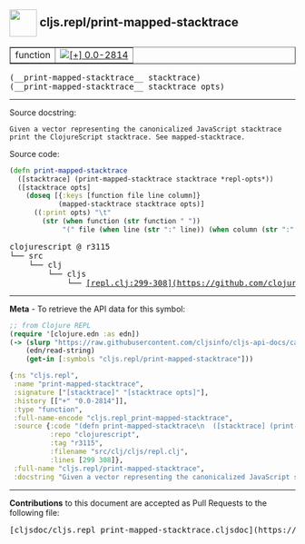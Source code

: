 ## <img width="48px" valign="middle" src="http://i.imgur.com/Hi20huC.png"> cljs.repl/print-mapped-stacktrace

 <table border="1">
<tr>

<td>function</td>
<td><a href="https://github.com/cljsinfo/cljs-api-docs/tree/0.0-2814"><img valign="middle" alt="[+] 0.0-2814" src="https://img.shields.io/badge/+-0.0--2814-lightgrey.svg"></a> </td>
</tr>
</table>

 <samp>
(__print-mapped-stacktrace__ stacktrace)<br>
</samp>
 <samp>
(__print-mapped-stacktrace__ stacktrace opts)<br>
</samp>

---




Source docstring:

```
Given a vector representing the canonicalized JavaScript stacktrace
print the ClojureScript stacktrace. See mapped-stacktrace.
```

Source code:

```clj
(defn print-mapped-stacktrace
  ([stacktrace] (print-mapped-stacktrace stacktrace *repl-opts*))
  ([stacktrace opts]
    (doseq [{:keys [function file line column]}
            (mapped-stacktrace stacktrace opts)]
      ((:print opts) "\t"
        (str (when function (str function " "))
             "(" file (when line (str ":" line)) (when column (str ":" column)) ")")))))
```

 <pre>
clojurescript @ r3115
└── src
    └── clj
        └── cljs
            └── <ins>[repl.clj:299-308](https://github.com/clojure/clojurescript/blob/r3115/src/clj/cljs/repl.clj#L299-L308)</ins>
</pre>


---

__Meta__ - To retrieve the API data for this symbol:

```clj
;; from Clojure REPL
(require '[clojure.edn :as edn])
(-> (slurp "https://raw.githubusercontent.com/cljsinfo/cljs-api-docs/catalog/cljs-api.edn")
    (edn/read-string)
    (get-in [:symbols "cljs.repl/print-mapped-stacktrace"]))
```

```clj
{:ns "cljs.repl",
 :name "print-mapped-stacktrace",
 :signature ["[stacktrace]" "[stacktrace opts]"],
 :history [["+" "0.0-2814"]],
 :type "function",
 :full-name-encode "cljs.repl_print-mapped-stacktrace",
 :source {:code "(defn print-mapped-stacktrace\n  ([stacktrace] (print-mapped-stacktrace stacktrace *repl-opts*))\n  ([stacktrace opts]\n    (doseq [{:keys [function file line column]}\n            (mapped-stacktrace stacktrace opts)]\n      ((:print opts) \"\\t\"\n        (str (when function (str function \" \"))\n             \"(\" file (when line (str \":\" line)) (when column (str \":\" column)) \")\")))))",
          :repo "clojurescript",
          :tag "r3115",
          :filename "src/clj/cljs/repl.clj",
          :lines [299 308]},
 :full-name "cljs.repl/print-mapped-stacktrace",
 :docstring "Given a vector representing the canonicalized JavaScript stacktrace\nprint the ClojureScript stacktrace. See mapped-stacktrace."}

```

---

__Contributions__ to this document are accepted as Pull Requests to the following file:

 <pre>
[cljsdoc/cljs.repl_print-mapped-stacktrace.cljsdoc](https://github.com/cljsinfo/cljs-api-docs/blob/master/cljsdoc/cljs.repl_print-mapped-stacktrace.cljsdoc)
</pre>

